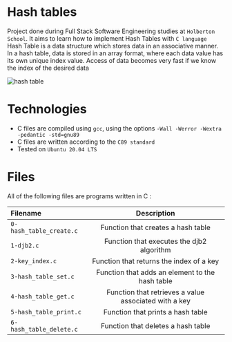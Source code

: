 # Hash tables
Project done during Full Stack Software Engineering studies at `Holberton School`. It aims to learn how to implement Hash Tables with `C language`<br>
Hash Table is a data structure which stores data in an associative manner. In a hash table, data is stored in an array format, where each data value has its own unique index value. Access of data becomes very fast if we know the index of the desired data<br>

![hash table](https://www.google.com/url?sa=i&url=https%3A%2F%2Fbrilliant.org%2Fwiki%2Fhash-tables%2F&psig=AOvVaw0ZSqMzW5yQNMfGO0EJDGTq&ust=1681565423701000&source=images&cd=vfe&ved=0CBEQjRxqFwoTCOisn8C9qf4CFQAAAAAdAAAAABAX)

# Technologies
- C files are compiled using `gcc`, using the options `-Wall -Werror -Wextra -pedantic -std=gnu89`
- C files are written according to the `C89 standard`
- Tested on `Ubuntu 20.04 LTS`

# Files
All of the following files are programs written in C :

|**Filename**|**Description**|
|:-------|:---------:|
|`0-hash_table_create.c`|Function that creates a hash table|
|`1-djb2.c`|Function that executes the djb2 algorithm|
|`2-key_index.c`|Function that returns the index of a key|
|`3-hash_table_set.c`|Function that adds an element to the hash table|
|`4-hash_table_get.c`|Function that retrieves a value associated with a key|
|`5-hash_table_print.c`|Function that prints a hash table|
|`6-hash_table_delete.c`|Function that deletes a hash table|
